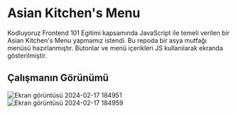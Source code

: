 # Asian Kitchen's Menu

Kodluyoruz Frontend 101 Egitimi kapsamında JavaScript ile temeli verilen bir Asian Kitchen's Menu yapmamız istendi. Bu repoda bir asya mutfağı menüsü hazırlanmıştır. Butonlar ve menü içerikleri JS kullanılarak ekranda gösterilmiştir.

## Çalışmanın Görünümü

![Ekran görüntüsü 2024-02-17 184951](https://github.com/meliskors/asiankitchen/assets/97742178/81a5b556-063c-4692-91e3-6dddb9ba851a)
![Ekran görüntüsü 2024-02-17 184959](https://github.com/meliskors/asiankitchen/assets/97742178/55f65cbc-8f96-4ad6-9766-a431892e6acc)
